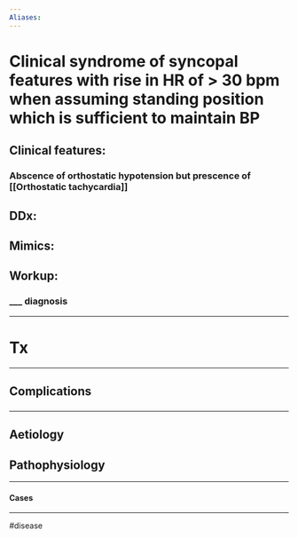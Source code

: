 ```yaml
---
Aliases:
---
```

# Clinical syndrome of syncopal features with rise in HR of > 30 bpm when assuming standing position which is sufficient to maintain BP 
## Clinical features:
### Abscence of orthostatic hypotension but prescence of [[Orthostatic tachycardia]]
## DDx:
###
## Mimics:
###
## Workup:
### ___ diagnosis
---
# Tx

---
## Complications
###

---
## Aetiology
## Pathophysiology

---
#### Cases


---
#disease 
